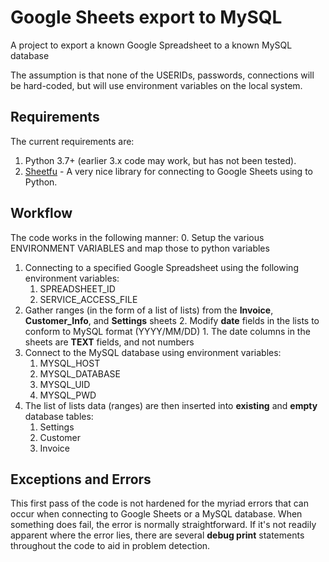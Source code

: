 # Google Sheets export to MySQL
A project to export a known Google Spreadsheet to a known MySQL database

The assumption is that none of the USERIDs, passwords, connections will be hard-coded, but will use environment variables on the local system.

## Requirements
The current requirements are:
1.  Python 3.7+ (earlier 3.x code may work, but has not been tested).
2.  [Sheetfu](https://github.com/socialpoint-labs/sheetfu) - A very nice library for connecting to Google Sheets using to Python.

## Workflow
The code works in the following manner:
0.  Setup the various ENVIRONMENT VARIABLES and map those to python variables
1.  Connecting to a specified Google Spreadsheet using the following environment variables:
    1.  SPREADSHEET_ID
    2.  SERVICE_ACCESS_FILE
2.  Gather ranges (in the form of a list of lists) from the **Invoice**, **Customer_Info**, and **Settings** sheets
    2.   Modify **date** fields in the lists to conform to MySQL format (YYYY/MM/DD)
        1.   The date columns in the sheets are **TEXT** fields, and not numbers
3.  Connect to the MySQL database using environment variables:
    1.  MYSQL_HOST
    2.  MYSQL_DATABASE
    3.  MYSQL_UID
    4.  MYSQL_PWD
4.  The list of lists data (ranges) are then inserted into **existing** and **empty** database tables:
    1.  Settings
    2.  Customer
    3.  Invoice

## Exceptions and Errors
This first pass of the code is not hardened for the myriad errors that can occur when connecting to Google Sheets or a MySQL database.  When something does fail, the error is normally straightforward.  If it's not
readily apparent where the error lies, there are several **debug print** statements throughout the code to aid in problem detection.